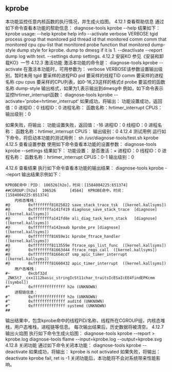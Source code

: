 ## kprobe
本功能监控任意内核函数的执行情况，并生成火焰图。
4.12.1	 查看帮助信息
通过如下命令查看本功能的帮助信息：
diagnose-tools kprobe --help
结果如下：
    kprobe usage:
        --help kprobe help info
        --activate
            verbose VERBOSE
            tgid process group that monitored
            pid thread id that monitored
            comm comm that monitored
            cpu cpu-list that monitored
            probe function that monitored
            dump-style dump style for kprobe. dump to dmesg if it is 1.
        --deactivate
        --report dump log with text.
        --settings dump settings.
4.12.2	 安装KO
参见《安装和卸载KO》一节
4.12.3	 激活功能
激活本功能的命令是：
diagnose-tools kprobe --activate
在激活本功能时，可用参数为：
verbose VERBOSE该参数设置输出级别，暂时未用
tgid 要采样的进程PID
pid 要采样的线程TID
comm 要采样的进程名称
cpu cpus 要采样的CPU列表，如0-16,23这样的格式d
probe 要监控的函数名称
dump-style 输出格式，如果为1,表示输出到dmesg中
例如，如下命令表示监控hrtimer_interrupt函数：
diagnose-tools kprobe --activate='probe=hrtimer_interrupt'
如果成功，将输出：
功能设置成功，返回值：0
    进程ID：0
    线程ID：0
    进程名称：
    函数名称：hrtimer_interrupt
    CPUS：
    输出级别：0

如果失败，将输出：
功能设置失败，返回值：-16
    进程ID：0
    线程ID：0
    进程名称：
    函数名称：hrtimer_interrupt
    CPUS：
    输出级别：0
4.12.4	 测试用例
运行如下命令，将启动本功能的测试用例：
sh /usr/diagnose-tools/test.sh kprobe
4.12.5	 查看设置参数
使用如下命令查看本功能的设置参数：
diagnose-tools kprobe --settings
结果如下：
功能设置：
    是否激活：×
    进程ID：0
    线程ID：0
    进程名称：
    函数名称：hrtimer_interrupt
    CPUS：0-1
    输出级别：0

4.12.6	 查看结果
执行如下命令查看本功能的输出结果：
diagnose-tools kprobe --report
输出结果示例如下：
```
KPROBE命中：PID： 106526[h2o]，时间：[1584004225:651374]
##CGROUP:[h2o]  106526      [4564]  KPROBE命中，时间：[1584004225:651374]
    内核态堆栈：
#@        0xffffffff81025022 save_stack_trace_tsk  ([kernel.kallsyms])
#@        0xffffffffa141f419 diagnose_save_stack_trace  [diagnose]  ([kernel.kallsyms])
#@        0xffffffffa141fd8e ali_diag_task_kern_stack   [diagnose]  ([kernel.kallsyms])
#@        0xffffffffa142eaab kprobe_pre [diagnose]  ([kernel.kallsyms])
#@        0xffffffff81659e1c kprobe_ftrace_handler  ([kernel.kallsyms])
#@        0xffffffff8113559e ftrace_ops_list_func  ([kernel.kallsyms])
#@        0xffffffff81663d44 ftrace_regs_call  ([kernel.kallsyms])
#@        0xffffffff81664cdf smp_apic_timer_interrupt  ([kernel.kallsyms])
#@        0xffffffff81660432 apic_timer_interrupt  ([kernel.kallsyms])
    用户态堆栈：
#~        0xcbf32d _ZNKSt7__cxx1112basic_stringIcSt11char_traitsIcESaIcEE4findEPKcmm ([symbol])
#*        0xffffffffffffff h2o (UNKNOWN)
    进程链信息：
#^        0xffffffffffffff h2o (UNKNOWN)
#^        0xffffffffffffff auditd (UNKNOWN)
#^        0xffffffffffffff systemd (UNKNOWN)
##
```
输出结果中，包含kprobe命中的线程PID/名称，线程所在CGROUP组，内核态堆栈，用户态堆栈，进程链等信息。
每次输出结果后，历史数据将被清空。
4.12.7	 输出火焰图
执行如下命令生成火焰图：
diagnose-tools kprobe --report > kprobe.log
diagnose-tools flame --input=kprobe.log --output=kprobe.svg
4.12.8	 关闭功能
通过如下命令关闭本功能：
diagnose-tools kprobe --deactivate 
如果成功，将输出：
kprobe is not activated
如果失败，将输出：
deactivate kprobe fail, ret is -1
关闭功能后，本功能将不会对系统带来性能影响。
